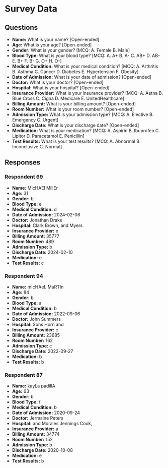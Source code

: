 # Survey Data

## Questions

- **Name:** What is your name? [Open-ended]
- **Age:** What is your age? [Open-ended]
- **Gender:** What is your gender? [MCQ: A. Female B. Male]
- **Blood Type:** What is your blood type? [MCQ: A. A+ B. A- C. AB+ D. AB- E. B+ F. B- G. O+ H. O-]
- **Medical Condition:** What is your medical condition? [MCQ: A. Arthritis B. Asthma C. Cancer D. Diabetes E. Hypertension F. Obesity]
- **Date of Admission:** What is your date of admission? [Open-ended]
- **Doctor:** What is your doctor? [Open-ended]
- **Hospital:** What is your hospital? [Open-ended]
- **Insurance Provider:** What is your insurance provider? [MCQ: A. Aetna B. Blue Cross C. Cigna D. Medicare E. UnitedHealthcare]
- **Billing Amount:** What is your billing amount? [Open-ended]
- **Room Number:** What is your room number? [Open-ended]
- **Admission Type:** What is your admission type? [MCQ: A. Elective B. Emergency C. Urgent]
- **Discharge Date:** What is your discharge date? [Open-ended]
- **Medication:** What is your medication? [MCQ: A. Aspirin B. Ibuprofen C. Lipitor D. Paracetamol E. Penicillin]
- **Test Results:** What is your test results? [MCQ: A. Abnormal B. Inconclusive C. Normal]

## Responses

### Respondent 69

- **Name:** MicHAEl MillEr
- **Age:** 31
- **Gender:** b
- **Blood Type:** e
- **Medical Condition:** d
- **Date of Admission:** 2024-02-06
- **Doctor:** Jonathan Drake
- **Hospital:** Clark Brown, and Myers
- **Insurance Provider:** e
- **Billing Amount:** 35777
- **Room Number:** 489
- **Admission Type:** b
- **Discharge Date:** 2024-02-10
- **Medication:** e
- **Test Results:** c

### Respondent 94

- **Name:** mIcHAeL MaRTIn
- **Age:** 84
- **Gender:** b
- **Blood Type:** a
- **Medical Condition:** b
- **Date of Admission:** 2022-09-06
- **Doctor:** John Summers
- **Hospital:** Sons Horn and
- **Insurance Provider:** c
- **Billing Amount:** 23685
- **Room Number:** 162
- **Admission Type:** c
- **Discharge Date:** 2022-09-27
- **Medication:** b
- **Test Results:** b

### Respondent 87

- **Name:** kayLa padillA
- **Age:** 63
- **Gender:** b
- **Blood Type:** f
- **Medical Condition:** b
- **Date of Admission:** 2020-09-24
- **Doctor:** Jermaine Peters
- **Hospital:** and Morales Jennings Cook,
- **Insurance Provider:** a
- **Billing Amount:** 34774
- **Room Number:** 152
- **Admission Type:** b
- **Discharge Date:** 2020-10-08
- **Medication:** e
- **Test Results:** b
